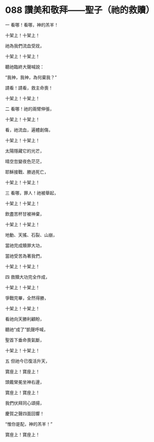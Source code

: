 # 088 讚美和敬拜——聖子（祂的救贖）

一 看哪！看哪，神的羔羊！

十架上！十架上！

祂為我們流血受戕，

十架上！十架上！

聽祂臨終大聲喊說：

“我神，我神，為何棄我？”

請看！請看，救主命喪！

十架上！十架上！

二 看哪！祂的兩臂伸張，

十架上！十架上！

看，祂流血，遍體創傷，

十架上！十架上！

太陽隱藏它的光芒，

晴空忽變夜色茫茫，

耶穌接戰、勝過死亡，

十架上！十架上！

三 看哪，罪人！祂被舉起，

十架上！十架上！

飲盡苦杯甘被神棄，

十架上！十架上！

地動、天搖、石裂、山崩，

當祂完成贖罪大功，

當祂受苦為著我們，

十架上！十架上！

四 救贖大功完全作成，

十架上！十架上！

爭戰完畢，全然得勝，

十架上！十架上！

看祂向天勝利顧盼，

聽祂“成了”凱聲呼喊，

聖首下垂命喪氣斷，

十架上！十架上！

五 但祂今已復活升天，

寶座上！寶座上！

頭戴榮冕坐神右邊，

寶座上！寶座上！

我們伏拜同心頌揚，

慶賀之聲四面回響！

“惟你是配，神的羔羊！”

寶座上！寶座上！

